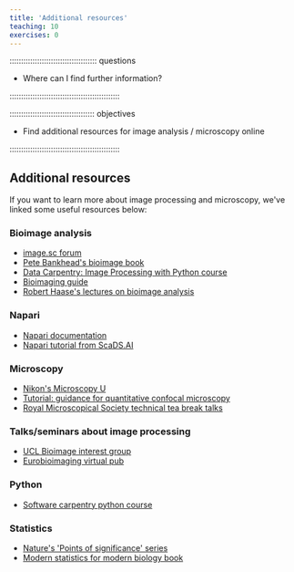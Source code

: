 ```yaml
---
title: 'Additional resources'
teaching: 10
exercises: 0
---
```


:::::::::::::::::::::::::::::::::::::: questions 

- Where can I find further information?

::::::::::::::::::::::::::::::::::::::::::::::::

::::::::::::::::::::::::::::::::::::: objectives

- Find additional resources for image analysis / microscopy online

::::::::::::::::::::::::::::::::::::::::::::::::

## Additional resources

If you want to learn more about image processing and microscopy, we've linked 
some useful resources below: 

### Bioimage analysis
- [image.sc forum](https://forum.image.sc/)
- [Pete Bankhead's bioimage book](https://bioimagebook.github.io/)
- [Data Carpentry: Image Processing with Python course
](https://datacarpentry.org/image-processing/)
- [Bioimaging guide](https://www.bioimagingguide.org)
- [Robert Haase's lectures on bioimage analysis
](https://www.youtube.com/playlist?list=PL5ESQNfM5lc7SAMstEu082ivW4BDMvd0U)

### Napari
- [Napari documentation](https://napari.org)
- [Napari tutorial from ScaDS.AI
](https://scads.github.io/napari-tutorial-2023/intro.html)

### Microscopy
- [Nikon's Microscopy U](https://www.microscopyu.com/)
- [Tutorial: guidance for quantitative confocal microscopy
](https://www.nature.com/articles/s41596-020-0313-9)
- [Royal Microscopical Society technical tea break talks
](https://www.youtube.com/playlist?list=PLoemaChWEBWHINjLnWFIFOZKTE13mm3ac)


### Talks/seminars about image processing
- [UCL Bioimage interest group](https://www.ucl.ac.uk/lmcb/ucl-biig)
- [Eurobioimaging virtual pub
](https://www.eurobioimaging.eu/about-us/virtual-pub)

### Python
- [Software carpentry python course
](https://swcarpentry.github.io/python-novice-inflammation/)

### Statistics
- [Nature's 'Points of significance' series
](https://www.nature.com/collections/qghhqm/pointsofsignificance)
- [Modern statistics for modern biology book](https://www.huber.embl.de/msmb/)

